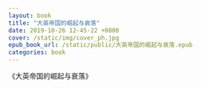 ```yaml
---
layout: book
title: "大英帝国的崛起与衰落"
date: 2019-10-26 12-45-22 +0800
cover: /static/img/cover_ph.jpg
epub_book_url: /static/public/大英帝国的崛起与衰落.epub
categories: book
---
```


《大英帝国的崛起与衰落》